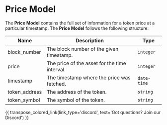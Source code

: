 # Price Model
The **Price Model** contains the full set of information for a token price at a particular timestamp. The **Price Model** follows the following structure:

| Name                    | Description                                                                                               | Type           |
| ------------------------| --------------------------------------------------------------------------------------------------------- | -------------- |
| block_number                | The block number of the given timestamp.                                                         | `integer`       |
| price                | The price of the asset for the time interval.	                                                          | `integer`       |
| timestamp                   | The timestamp where the price was fetched.	                                                          | `date-time`       |
| token_address                | The address of the token.	                                                      | `string`      |
| token_symbol                | The symbol of the token.	                                                                          | `string`      |


{{ transpose_colored_link(link_type='discord', text='Got questions?  Join our Discord') }}